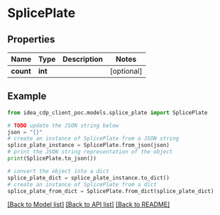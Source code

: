# SplicePlate


## Properties

Name | Type | Description | Notes
------------ | ------------- | ------------- | -------------
**count** | **int** |  | [optional] 

## Example

```python
from idea_cdp_client_poc.models.splice_plate import SplicePlate

# TODO update the JSON string below
json = "{}"
# create an instance of SplicePlate from a JSON string
splice_plate_instance = SplicePlate.from_json(json)
# print the JSON string representation of the object
print(SplicePlate.to_json())

# convert the object into a dict
splice_plate_dict = splice_plate_instance.to_dict()
# create an instance of SplicePlate from a dict
splice_plate_from_dict = SplicePlate.from_dict(splice_plate_dict)
```
[[Back to Model list]](../README.md#documentation-for-models) [[Back to API list]](../README.md#documentation-for-api-endpoints) [[Back to README]](../README.md)


